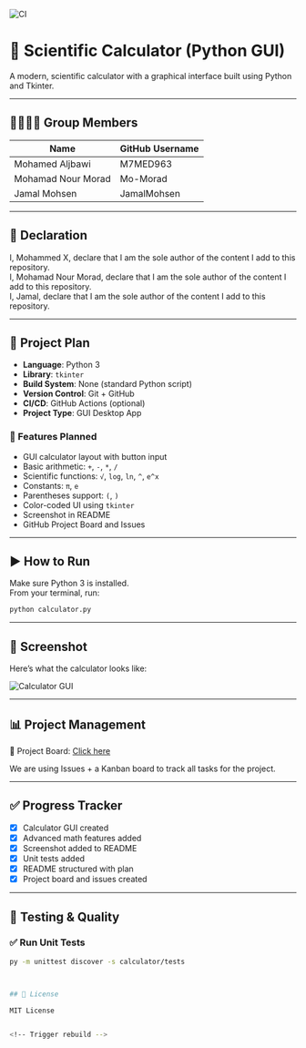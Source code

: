 ![CI](https://github.com/Mo-Morad/cli-calc-python/actions/workflows/python-ci.yml/badge.svg)


# 🧮 Scientific Calculator (Python GUI)

A modern, scientific calculator with a graphical interface built using Python and Tkinter.

---

## 👨‍👩‍👧‍👦 Group Members

| Name              | GitHub Username        |
|-------------------|------------------------|
| Mohamed Aljbawi   | M7MED963               |
| Mohamad Nour Morad| Mo-Morad               |
| Jamal Mohsen      | JamalMohsen            |

---

## 📜 Declaration

I, Mohammed X, declare that I am the sole author of the content I add to this repository.  
I, Mohamad Nour Morad, declare that I am the sole author of the content I add to this repository.  
I, Jamal, declare that I am the sole author of the content I add to this repository.  

---

## 📌 Project Plan

- **Language**: Python 3
- **Library**: `tkinter`
- **Build System**: None (standard Python script)
- **Version Control**: Git + GitHub
- **CI/CD**: GitHub Actions (optional)
- **Project Type**: GUI Desktop App

### 🔧 Features Planned

- GUI calculator layout with button input
- Basic arithmetic: `+`, `-`, `*`, `/`
- Scientific functions: `√`, `log`, `ln`, `^`, `e^x`
- Constants: `π`, `e`
- Parentheses support: `(`, `)`
- Color-coded UI using `tkinter`
- Screenshot in README
- GitHub Project Board and Issues

---

## ▶️ How to Run

Make sure Python 3 is installed.  
From your terminal, run:

```bash
python calculator.py
```

---

## 📸 Screenshot

Here’s what the calculator looks like:

![Calculator GUI](calculator-screenshot.png)

---

## 📊 Project Management

🔗 Project Board: [Click here](https://github.com/M7MED963/scientific-calculator/projects/1)


We are using Issues + a Kanban board to track all tasks for the project.

---

## ✅ Progress Tracker

- [x] Calculator GUI created
- [x] Advanced math features added
- [x] Screenshot added to README
- [x] Unit tests added
- [x] README structured with plan
- [x] Project board and issues created

---

## 🧪 Testing & Quality

### ✅ Run Unit Tests

```bash
py -m unittest discover -s calculator/tests



## 📄 License

MIT License


<!-- Trigger rebuild -->
